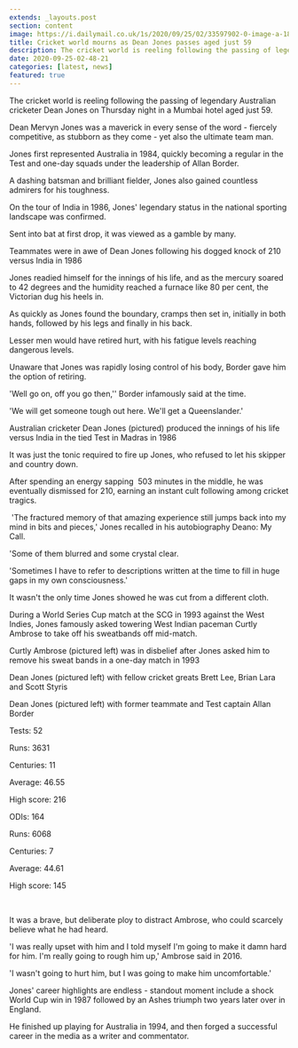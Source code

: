 ```yaml
---
extends: _layouts.post
section: content
image: https://i.dailymail.co.uk/1s/2020/09/25/02/33597902-0-image-a-18_1600996076071.jpg 
title: Cricket world mourns as Dean Jones passes aged just 59 
description: The cricket world is reeling following the passing of legendary Australian cricketer Dean Jones on Thursday night in a Mumbai hotel aged just 59. 
date: 2020-09-25-02-48-21 
categories: [latest, news] 
featured: true 
--- 
```

The cricket world is reeling following the passing of legendary Australian cricketer Dean Jones on Thursday night in a Mumbai hotel aged just 59.

Dean Mervyn Jones was a maverick in every sense of the word - fiercely competitive, as stubborn as they come - yet also the ultimate team man.

Jones first represented Australia in 1984, quickly becoming a regular in the Test and one-day squads under the leadership of Allan Border.

A dashing batsman and brilliant fielder, Jones also gained countless admirers for his toughness.

On the tour of India in 1986, Jones' legendary status in the national sporting landscape was confirmed.

Sent into bat at first drop, it was viewed as a gamble by many.

Teammates were in awe of Dean Jones following his dogged knock of 210 versus India in 1986

Jones readied himself for the innings of his life, and as the mercury soared to 42 degrees and the humidity reached a furnace like 80 per cent, the Victorian dug his heels in.

As quickly as Jones found the boundary, cramps then set in, initially in both hands, followed by his legs and finally in his back. 

Lesser men would have retired hurt, with his fatigue levels reaching dangerous levels.

Unaware that Jones was rapidly losing control of his body, Border gave him the option of retiring.

'Well go on, off you go then,'' Border infamously said at the time.

'We will get someone tough out here. We'll get a Queenslander.'

Australian cricketer Dean Jones (pictured) produced the innings of his life versus India in the tied Test in Madras in 1986

It was just the tonic required to fire up Jones, who refused to let his skipper and country down.

After spending an energy sapping  503 minutes in the middle, he was eventually dismissed for 210, earning an instant cult following among cricket tragics.

 'The fractured memory of that amazing experience still jumps back into my mind in bits and pieces,' Jones recalled in his autobiography Deano: My Call.

'Some of them blurred and some crystal clear.

'Sometimes I have to refer to descriptions written at the time to fill in huge gaps in my own consciousness.'

It wasn't the only time Jones showed he was cut from a different cloth. 

During a World Series Cup match at the SCG in 1993 against the West Indies, Jones famously asked towering West Indian paceman Curtly Ambrose to take off his sweatbands off mid-match.

Curtly Ambrose (pictured left) was in disbelief after Jones asked him to remove his sweat bands in a one-day match in 1993

Dean Jones (pictured left) with fellow cricket greats Brett Lee, Brian Lara and Scott Styris

Dean Jones (pictured left) with former teammate and Test captain Allan Border

Tests: 52

Runs: 3631

Centuries: 11

Average: 46.55

High score: 216

ODIs: 164

Runs: 6068

Centuries: 7

Average: 44.61

High score: 145

 

It was a brave, but deliberate ploy to distract Ambrose, who could scarcely believe what he had heard.  

'I was really upset with him and I told myself I'm going to make it damn hard for him. I'm really going to rough him up,' Ambrose said in 2016.

'I wasn't going to hurt him, but I was going to make him uncomfortable.'

Jones' career highlights are endless - standout moment include a shock World Cup win in 1987 followed by an Ashes triumph two years later over in England. 

He finished up playing for Australia in 1994, and then forged a successful career in the media as a writer and commentator. 

